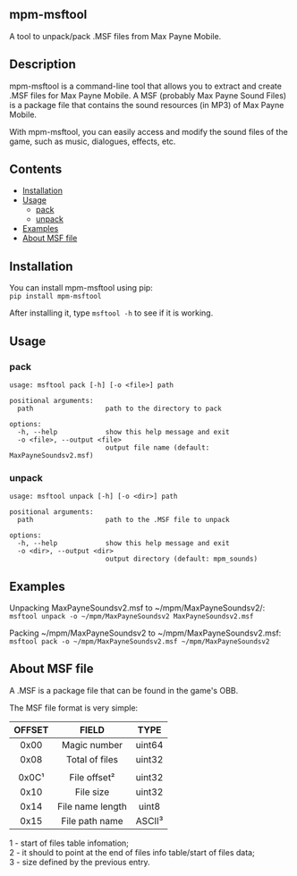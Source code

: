 ## mpm-msftool
A tool to unpack/pack .MSF files from Max Payne Mobile.

## Description
mpm-msftool is a command-line tool that allows you to extract and create .MSF files for Max Payne Mobile. A MSF (probably Max Payne Sound Files) is a package file that contains the sound resources (in MP3) of Max Payne Mobile.

With mpm-msftool, you can easily access and modify the sound files of the game, such as music, dialogues, effects, etc.

## Contents
- [Installation](#installation)
- [Usage](#usage)
  * [pack](#pack)
  * [unpack](#unpack)
- [Examples](#examples)
- [About MSF file](#about-msf-file)

## Installation
You can install mpm-msftool using pip:  
`pip install mpm-msftool`

After installing it, type `msftool -h` to see if it is working.

## Usage
### pack
```
usage: msftool pack [-h] [-o <file>] path

positional arguments:
  path                  path to the directory to pack

options:
  -h, --help            show this help message and exit
  -o <file>, --output <file>
                        output file name (default: MaxPayneSoundsv2.msf)
```

### unpack
```
usage: msftool unpack [-h] [-o <dir>] path

positional arguments:
  path                  path to the .MSF file to unpack

options:
  -h, --help            show this help message and exit
  -o <dir>, --output <dir>
                        output directory (default: mpm_sounds)
```

## Examples
Unpacking MaxPayneSoundsv2.msf to ~/mpm/MaxPayneSoundsv2/:  
`msftool unpack -o ~/mpm/MaxPayneSoundsv2 MaxPayneSoundsv2.msf`  

Packing ~/mpm/MaxPayneSoundsv2 to ~/mpm/MaxPayneSoundsv2.msf:  
`msftool pack -o ~/mpm/MaxPayneSoundsv2.msf ~/mpm/MaxPayneSoundsv2`

## About MSF file
A .MSF is a package file that can be found in the game's OBB.

The MSF file format is very simple:

| OFFSET |       FIELD      |  TYPE  |
| :----: | :--------------: | :----: |
|  0x00  | Magic number     | uint64 |
|  0x08  | Total of files   | uint32 |
|        |                  |        |
|  0x0C¹ | File offset²     | uint32 |
|  0x10  | File size        | uint32 |
|  0x14  | File name length | uint8  |
|  0x15  | File path name   | ASCII³ |

1 - start of files table infomation;  
2 - it should to point at the end of files info table/start of files data;  
3 - size defined by the previous entry.
